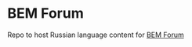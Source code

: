 BEM Forum
==============

Repo to host Russian language content for [BEM Forum](http://ru.bem.info/forum/)
